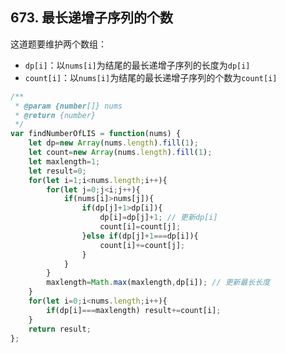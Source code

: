 ## 673. 最长递增子序列的个数

这道题要维护两个数组：

* `dp[i]`：以`nums[i]`为结尾的最长递增子序列的长度为`dp[i]`
* `count[i]`：以`nums[i]`为结尾的最长递增子序列的个数为`count[i]`

```javascript
/**
 * @param {number[]} nums
 * @return {number}
 */
var findNumberOfLIS = function(nums) {
    let dp=new Array(nums.length).fill(1);
    let count=new Array(nums.length).fill(1);
    let maxlength=1;
    let result=0;
    for(let i=1;i<nums.length;i++){
        for(let j=0;j<i;j++){
            if(nums[i]>nums[j]){
                if(dp[j]+1>dp[i]){
                    dp[i]=dp[j]+1; // 更新dp[i]
                    count[i]=count[j];
                }else if(dp[j]+1===dp[i]){
                    count[i]+=count[j];
                }
            }
        }
        maxlength=Math.max(maxlength,dp[i]); // 更新最长长度
    }
    for(let i=0;i<nums.length;i++){
        if(dp[i]===maxlength) result+=count[i];
    }
    return result;
};
```

